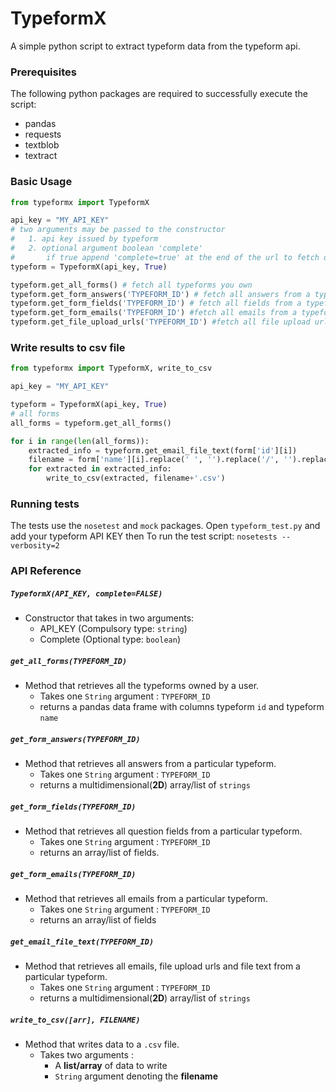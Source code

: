 # TypeformX
A simple python script to extract typeform data from the typeform api.

### Prerequisites
The following python packages are required to successfully execute the script:
- pandas
- requests
- textblob
- textract

### Basic Usage
```python
from typeformx import TypeformX

api_key = "MY_API_KEY"
# two arguments may be passed to the constructor
#   1. api key issued by typeform
#   2. optional argument boolean 'complete'
#       if true append 'complete=true' at the end of the url to fetch only completed forms the opposite is true.
typeform = TypeformX(api_key, True) 

typeform.get_all_forms() # fetch all typeforms you own
typeform.get_form_answers('TYPEFORM_ID') # fetch all answers from a typeform
typeform.get_form_fields('TYPEFORM_ID') # fetch all fields from a typeform
typeform.get_form_emails('TYPEFORM_ID') #fetch all emails from a typeform
typeform.get_file_upload_urls('TYPEFORM_ID') #fetch all file upload urls from a typeform

```
### Write results to csv file
```python
from typeformx import TypeformX, write_to_csv

api_key = "MY_API_KEY"

typeform = TypeformX(api_key, True)
# all forms
all_forms = typeform.get_all_forms()

for i in range(len(all_forms)):
    extracted_info = typeform.get_email_file_text(form['id'][i])
    filename = form['name'][i].replace(' ', '').replace('/', '').replace('\'', '') # this can be done using a 'clean_filename' function
    for extracted in extracted_info:
        write_to_csv(extracted, filename+'.csv')

```
### Running tests
The tests use the `nosetest` and `mock` packages.
Open `typeform_test.py` and add your typeform API KEY then
To run the test script:
`nosetests --verbosity=2`

### API Reference
##### `TypeformX(API_KEY, complete=FALSE)`
* Constructor that takes in two arguments:
    * API_KEY (Compulsory type: `string`)
    * Complete (Optional type: `boolean`)
##### `get_all_forms(TYPEFORM_ID)`
* Method that retrieves all the typeforms owned by a user.
    * Takes one `String` argument : `TYPEFORM_ID`
    * returns a pandas data frame with columns typeform `id` and typeform `name` 
##### `get_form_answers(TYPEFORM_ID)`
* Method that retrieves all answers from a particular typeform.
    * Takes one `String` argument : `TYPEFORM_ID`
    * returns a multidimensional(**2D**) array/list of `strings`
##### `get_form_fields(TYPEFORM_ID)`
* Method that retrieves all question fields from a particular typeform.
    * Takes one `String` argument : `TYPEFORM_ID`
    * returns an array/list of fields.
##### `get_form_emails(TYPEFORM_ID)`
* Method that retrieves all emails from a particular typeform.
    * Takes one `String` argument : `TYPEFORM_ID`
    * returns an array/list of fields
##### `get_email_file_text(TYPEFORM_ID)`
* Method that retrieves all emails, file upload urls and file text from a particular typeform.
    * Takes one `String` argument : `TYPEFORM_ID`
    * returns a multidimensional(**2D**) array/list of `strings`
##### `write_to_csv([arr], FILENAME)`
* Method that writes data to a `.csv` file.
    * Takes two arguments :
        * A **list/array** of data to write
        * `String` argument denoting the **filename**
